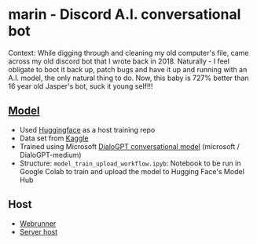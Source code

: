 # marin - Discord A.I. conversational bot
Context: While digging through and cleaning my old computer's file, came across my old discord bot that I wrote back in 2018. Naturally - I feel obligate to boot it back up, patch bugs and have it up and running with an A.I. model, the only natural thing to do. Now, this baby is 727% better than 16 year old Jasper's bot, suck it young self!!!

## [Model](https://github.com/wluxie/DialoGPT-medium-marin)
- Used [Huggingface](https://huggingface.co/microsoft/DialoGPT-medium) as a host training repo
- Data set from [Kaggle](https://www.kaggle.com/)
- Trained using Microsoft [DialoGPT conversational model](https://huggingface.co/microsoft/DialoGPT-medium) (microsoft / DialoGPT-medium)
- Structure: `model_train_upload_workflow.ipyb`: Notebook to be run in Google Colab to train and upload the model to Hugging Face's Model Hub

## Host
- [Webrunner](https://replit.com/@jasperskypez/marin#index.js)
- [Server host](https://uptimerobot.com/dashboard?ref=website-header#791381619)
